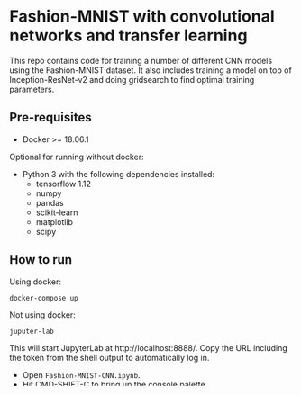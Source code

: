# Fashion-MNIST with convolutional networks and transfer learning

This repo contains code for training a number of different CNN models using the Fashion-MNIST dataset.
It also includes training a model on top of Inception-ResNet-v2 and doing gridsearch to find optimal training parameters.

## Pre-requisites

* Docker >= 18.06.1

Optional for running without docker:

* Python 3 with the following dependencies installed:
    * tensorflow 1.12
    * numpy
    * pandas
    * scikit-learn
    * matplotlib
    * scipy

## How to run

Using docker:

```
docker-compose up
```

Not using docker:

```
juputer-lab
```

This will start JupyterLab at http://localhost:8888/. Copy the URL including the token from the shell output to automatically log in.

- Open `Fashion-MNIST-CNN.ipynb`.
- Hit CMD-SHIFT-C to bring up the console palette.
- Choose "Run all cells"

Please note that it will take a while (minutes probably) to run all the preprocessing and training and. If you are using Docker for Mac or Windows, there may not be enough memory for your VM to do the preprocessing. In that case, I recommend increasing the memory available to the VM or by installing JupyterLab directly on your OS.

## Run grid search in the terminal

`python run_grid_search.py`

This can be run on a GPU instance on FloydHub (you need an account and the cli tool) by using the command:

`floyd filip$ floyd run --gpu --env tensorflow-1.12 "python run_grid_search.py"`

See https://docs.floydhub.com/getstarted/quick_start/ for info on how to get started using Floyd.
